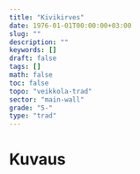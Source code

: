```yaml
---
title: "Kivikirves"
date: 1976-01-01T00:00:00+03:00
slug: ""
description: ""
keywords: []
draft: false
tags: []
math: false
toc: false
topo: "veikkola-trad"
sector: "main-wall"
grade: "5-"
type: "trad"
---
```


# Kuvaus
